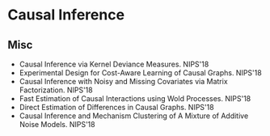 # Causal Inference

## Misc
- Causal Inference via Kernel Deviance Measures. NIPS'18
- Experimental Design for Cost-Aware Learning of Causal Graphs. NIPS'18
- Causal Inference with Noisy and Missing Covariates via Matrix Factorization. NIPS'18
- Fast Estimation of Causal Interactions using Wold Processes. NIPS'18
- Direct Estimation of Differences in Causal Graphs. NIPS'18
- Causal Inference and Mechanism Clustering of A Mixture of Additive Noise Models. NIPS'18
